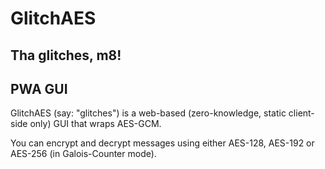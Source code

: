 # GlitchAES

## Tha glitches, m8!

## PWA GUI

GlitchAES (say: "glitches") is a web-based (zero-knowledge, static client-side only) GUI that wraps AES-GCM.

You can encrypt and decrypt messages using either AES-128, AES-192 or AES-256 (in Galois-Counter mode).